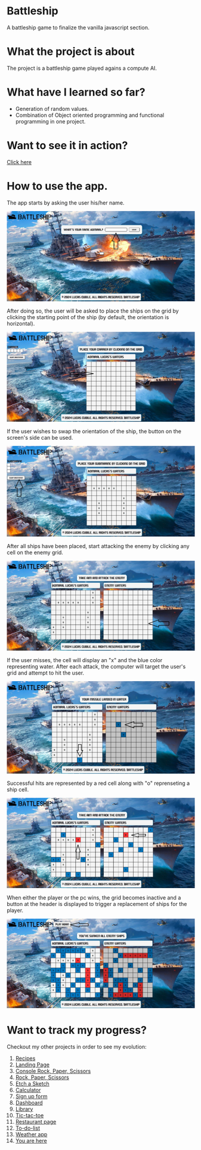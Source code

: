 # Battleship

A battleship game to finalize the vanilla javascript section.

# What the project is about

The project is a battleship game played agains a compute AI.

# What have I learned so far?

<ul>
  <li>Generation of random values.</li>
  <li>Combination of Object oriented programming and functional programming in one project.</li>
</ul>

# Want to see it in action?

<a href="https://hroglardev.github.io/Battleship/" target="_blank">Click here</a>

# How to use the app.

The app starts by asking the user his/her name.

<img src="./docs-images/01-landing.JPG"/>

After doing so, the user will be asked to place the ships on the grid by clicking the starting point of the ship (by default, the orientation is horizontal).

<img src="./docs-images/02-placeship.JPG"/>

If the user wishes to swap the orientation of the ship, the button on the screen's side can be used.

<img src="./docs-images/03-swaporientation.JPG"/>

After all ships have been placed, start attacking the enemy by clicking any cell on the enemy grid.

<img src="./docs-images/04-attackenemy.JPG"/>

If the user misses, the cell will display an "x" and the blue color representing water. After each attack, the computer will target the user's grid and attempt to hit the user.

<img src="./docs-images/05-receiveenemy-attack.jpg"/>

Successful hits are represented by a red cell along with "o" reprenseting a ship cell.

<img src="./docs-images/06-hittarget.JPG"/>

When either the player or the pc wins, the grid becomes inactive and a button at the header is displayed to trigger a replacement of ships for the player.

<img src="./docs-images/07-gameover.JPG"/>

# Want to track my progress?

Checkout my other projects in order to see my evolution:

<ol>
  <li><a href="https://github.com/hroglardev/odin-recipes" target="_blank">Recipes</a></li>
  <li><a href="https://github.com/hroglardev/Odin-landing-page" target="_blank">Landing Page</a></li>
  <li><a href="https://github.com/hroglardev/Rock-Paper-Scissors-TOP-Console" target="_blank">Console Rock, Paper, Scissors</a></li>
  <li><a href="https://github.com/hroglardev/Rock-Paper-Scissors-TOP" target="_blank">Rock, Paper, Scissors</a></li>
  <li><a href="https://github.com/hroglardev/Etch-a-Sketch" target="_blank">Etch a Sketch</a></li>
  <li><a href="https://github.com/hroglardev/Calculator" target="_blank">Calculator</a></li>
  <li><a href="https://github.com/hroglardev/Sign-up-form-TOP" target="_blank">Sign up form</a></li>
  <li><a href="https://github.com/hroglardev/Dashboard" target="_blank">Dashboard</a></li>
  <li><a href="https://github.com/hroglardev/Library" target="_blank">Library</a></li>
  <li><a href="https://github.com/hroglardev/Tic-tac-toe" target="_blank">Tic-tac-toe</a></li>
  <li><a href="https://github.com/hroglardev/Restaurant-page" target="_blank">Restaurant page</a></li>
  <li><a href="https://github.com/hroglardev/To-do-list-js" target="_blank">To-do-list</a></li>
  <li><a href="https://github.com/hroglardev/Battleship" target="_blank">Weather app</a></li>
  <li><a href="https://github.com/hroglardev/Weather-app" target="_blank">You are here</a></li>
</ol>

